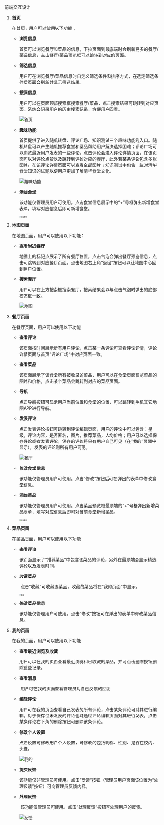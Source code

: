 前端交互设计

1. **首页**

   在首页，用户可以使用以下功能：

   * **浏览信息**

     ​		首页可以浏览餐厅和菜品的信息，下拉页面到最底端时会刷新更多的餐厅/菜品信息，点击餐厅/菜品预览框可以跳转到对应的页面。

   * **筛选信息**

     ​		用户可在浏览餐厅/菜品信息时自定义筛选条件和排序方式，在选定筛选条件后页面会刷新并显示筛选结果。

   * **搜索信息**

     ​		用户可以在页面顶部搜索框搜索餐厅/菜品，点击搜索结果可跳转到对应页面。系统会记录用户的历史搜索记录，方便用户回看。

     ![首页](image/首页.jpg)

   * **趣味功能**

     ​		首页提供了进入随机转盘、评论广场、知识测试三个趣味功能的入口。随机转盘可以产生随机推荐食堂和菜品帮助用户解决选择困难；评论广场可以浏览最近用户发表的一些评论，点击评论会进入评论详情页面，在该页面可以对评论点赞以及跳转到评论对应的餐厅，此外若某条评论包含多张图片，在该评论详情页面可以查看全部图片；知识测试中包含一些对清华食堂知识的试题以便用户更加了解清华食堂文化。

     ![趣味功能](image/趣味功能.jpg)

   * **添加食堂**

     该功能仅管理员用户可使用。点击食堂信息展示中的“+”号框弹出新增食堂表单，填写对应信息后即可新增食堂。

     <img src="image/添加食堂.png" alt="添加食堂" style="zoom: 33%;" />

2. **地图页面**

   在地图页面，用户可以使用以下功能：

   * **查看附近餐厅**

     ​		地图上的标记点展示了所有餐厅位置，点击气泡会弹出餐厅预览信息，点击可跳转到对应餐厅页面。点击地图右上角“返回”按钮可以让地图中心回到用户位置。

   * **搜索餐厅**

     ​		用户可以在上方搜索框搜索餐厅，搜索结果会以与点击气泡时弹出的底部模态框一致。

     ![地图](image/地图.jpg)

3. **餐厅页面**

   在餐厅页面，用户可以使用以下功能

   * **查看评论**

     ​		该页面按时间展示所有用户评论，点击某一条评论可查看评论详情，评论详情页面与首页”评论广场“中对应页面一致。

   * **查看菜品**

     ​		该页面展示了该食堂所有被收录的菜品，用户可以在食堂页面预览菜品的图片和价格，点击某个菜品会跳转到对应的菜品页面。

   * **导航**

     ​		点击导航按钮可显示用户当前位置和食堂的位置，可以跳转到手机其它地图APP进行导航。

   * **发表评论**

     ​		点击发表评论按钮可跳转到评论编辑页面，用户的评论中可以包含：星级，评论内容，是否匿名，图片，推荐菜品，人均价格；用户可以选择保存评论或者发表评论，保存的评论将只有用户自己可见（在”我的“页面中显示），发表的评论则所有用户可见。

     ![餐厅](image/餐厅.jpg)

   * **修改食堂信息**

     ​		该功能仅管理员用户可使用。点击”修改“按钮后可在弹出的表单中修改食堂信息。

   * **添加菜品**

     ​		该功能仅管理员用户可使用。点击菜品预览框最顶端的“+”号框弹出新增菜品表单，填写对应信息后即可对当前食堂新增菜品。

     <img src="image/添加菜品.png" alt="添加菜品" style="zoom:33%;" />

4. **菜品页面**

   在菜品页面，用户可以使用以下功能

   * **查看评论**

     ​		该页面显示了“推荐菜品”中包含该菜品的评论，另外在最顶端会显示精选评论以及发表时间。

   * **收藏菜品**

     ​		点击“收藏”可收藏该菜品，收藏的菜品将在“我的页面“中显示。

     <img src="image/菜品.png" alt="菜品" style="zoom:33%;" />

   * **修改菜品信息**

     ​		该功能仅管理用户可使用。点击”修改“按钮可在弹出的表单中修改菜品信息。

5. **我的页面**

   在我的页面，用户可以使用以下功能

   * **查看最近浏览及收藏**

     ​		用户可以在我的页面查看最近浏览和已收藏的菜品，并可点击删除按钮删除这些记录。

   * **查看消息**

     ​		用户可在我的页面查看管理员对自己反馈的回复

   * **编辑评论**

     ​		用户可在我的页面查看自己发表的所有评论，点击某条评论可对其进行编辑，对于保存但未发表的评论也可通过评论编辑页面对其进行发表，点击某条评论右下角的删除按钮可删除该条评论。

   * **修改个人设置**

     ​		点击设置可修改用户个人设置，可修改的包括昵称、性别、是否在校内、头像。

     ![我的](image/我的.jpg)

   * **提交反馈**

     ​		该功能仅非管理员可使用。点击”反馈“按钮（管理员用户页面该位置为“处理反馈”按钮）可向管理员反馈内容。

   * **处理反馈**

     ​		该功能仅管理员可使用。点击“处理反馈“按钮可处理用户的反馈。

     ![反馈](image/反馈.jpg)